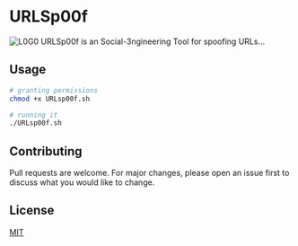 # URLSp00f
![L0G0](https://user-images.githubusercontent.com/76558503/159757611-47e044c6-90b4-4a4d-947e-1392fa2bbac6.png)
URLSp00f is an Social-3ngineering Tool for spoofing URLs...



## Usage

```bash
# granting permissions
chmod +x URLsp00f.sh
```
```bash
# running it
./URLsp00f.sh
```

## Contributing
Pull requests are welcome. For major changes, please open an issue first to discuss what you would like to change.



## License
[MIT](https://choosealicense.com/licenses/mit/)

